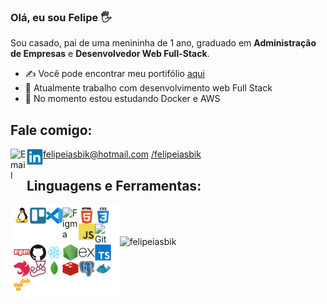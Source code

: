 ### Olá, eu sou Felipe 🖐
Sou casado, pai de uma menininha de 1 ano, graduado em **Administração de Empresas** e **Desenvolvedor Web Full-Stack**.

- ✍ Você pode encontrar meu portifólio [aqui](https://github.com/felipeiasbik?tab=repositories)
- 🔭 Atualmente trabalho com desenvolvimento web Full Stack
- 🌱 No momento estou estudando Docker e AWS

## Fale comigo:
[<img align="left" alt="Email" width="26px"
    src="https://upload.wikimedia.org/wikipedia/commons/4/4e/Mail_%28iOS%29.svg" />](mailto:felipeiasbik@hotmail.com)
[felipeiasbik@hotmail.com](mailto:felipeiasbik@hotmail.com)
[<img align="left" alt="LinkedIn" width="26px"
    src="https://github.com/devicons/devicon/blob/master/icons/linkedin/linkedin-original.svg" />](https://www.linkedin.com/in/felipeiasbik/)
    [/felipeiasbik](https://www.linkedin.com/in/felipeiasbik/)

## Linguagens e Ferramentas:
<div style="display: flex; justify-content: space-beetween;">
  <div style="flex: 1; background-color: #ffffff; padding: 5px; border-radius: 3px;">
    <img align="left" alt="Linux" width="26px"
    src="https://raw.githubusercontent.com/devicons/devicon/master/icons/linux/linux-original.svg" />
    <img align="left" alt="Trello" width="26px"
    src="https://github.com/devicons/devicon/blob/master/icons/trello/trello-plain.svg" />
    <img align="left" alt="Visual Studio Code" width="26px" src="https://github.com/devicons/devicon/blob/master/icons/vscode/vscode-original.svg" />
    <img align="left" alt="Figma" width="26px"
    src="https://www.vectorlogo.zone/logos/figma/figma-icon.svg" />
    <img align="left" alt="HTML5" width="26px" src="https://raw.githubusercontent.com/github/explore/80688e429a7d4ef2fca1e82350fe8e3517d3494d/topics/html/html.png" />
    <img align="left" alt="CSS3" width="26px" src="https://raw.githubusercontent.com/github/explore/80688e429a7d4ef2fca1e82350fe8e3517d3494d/topics/css/css.png" />
    <img align="left" alt="JavaScript" width="26px" src="https://raw.githubusercontent.com/github/explore/80688e429a7d4ef2fca1e82350fe8e3517d3494d/topics/javascript/javascript.png" />
    <img align="left" alt="Git" width="26px"
    src="https://www.vectorlogo.zone/logos/git-scm/git-scm-icon.svg" />
    <img align="left" alt="NPM" width="26px"
    src="https://github.com/devicons/devicon/blob/master/icons/npm/npm-original-wordmark.svg" />
    <img align="left" alt="GitHub" width="26px" src="https://raw.githubusercontent.com/github/explore/78df643247d429f6cc873026c0622819ad797942/topics/github/github.png" />
    <img align="left" alt="React" width="26px" src="https://raw.githubusercontent.com/github/explore/80688e429a7d4ef2fca1e82350fe8e3517d3494d/topics/react/react.png" />
    <img align="left" alt="Node.js" width="26px" src="https://raw.githubusercontent.com/github/explore/80688e429a7d4ef2fca1e82350fe8e3517d3494d/topics/nodejs/nodejs.png" />
    <img align="left" alt="Express" width="26px" src="https://github.com/devicons/devicon/blob/master/icons/express/express-original.svg" />
    <img align="left" alt="Typescript" width="26px"
    src="https://github.com/devicons/devicon/blob/master/icons/typescript/typescript-original.svg" />
    <img align="left" alt="Nest.js" width="26px"
    src="https://github.com/devicons/devicon/blob/master/icons/nestjs/nestjs-plain.svg" />
    <img align="left" alt="Jest" width="26px"
    src="https://github.com/devicons/devicon/blob/master/icons/jest/jest-plain.svg" />
    <img align="left" alt="MongoDB" width="26px"
    src="https://github.com/devicons/devicon/blob/master/icons/mongodb/mongodb-original.svg" />
    <img align="left" alt="Redis" width="26px"
    src="https://github.com/devicons/devicon/blob/master/icons/redis/redis-original.svg" />
    <img align="left" alt="PostgreSQL" width="26px"
    src="https://github.com/devicons/devicon/blob/master/icons/postgresql/postgresql-original.svg" />
    <img align="left" alt="Docker" width="26px"
    src="https://github.com/devicons/devicon/blob/master/icons/docker/docker-original.svg" />
    <img align="left" alt="AWS" width="26px"
    src="https://github.com/devicons/devicon/blob/master/icons/amazonwebservices/amazonwebservices-original.svg" />
  </div>
  <div style="flex: 2">
      <br><br><br>
    <img align="left" src="https://github-readme-stats.vercel.app/api/top-langs?username=felipeiasbik&show_icons=true&locale=en&layout=compact" alt="felipeiasbik" />
  </div>
</div>
